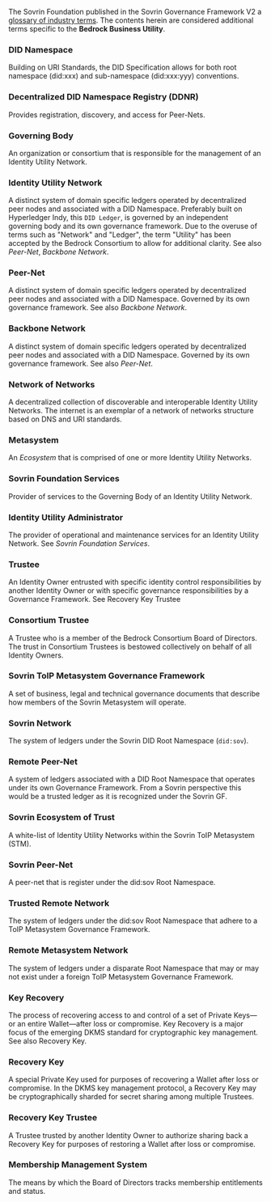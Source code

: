 The Sovrin Foundation published in the Sovrin Governance Framework V2 a [glossary of industry terms](https://docs.google.com/document/d/1gfIz5TT0cNp2kxGMLFXr19x1uoZsruUe_0glHst2fZ8). The contents herein are considered additional terms specific to the **Bedrock Business Utility**.

### DID Namespace

Building on URI Standards, the DID Specification allows for both  root namespace (did:xxx) and sub-namespace (did:xxx:yyy) conventions.

### Decentralized DID Namespace Registry (DDNR)

Provides registration, discovery, and access for Peer-Nets.

### Governing Body

An organization or consortium that is responsible for the management of an Identity Utility Network.

### Identity Utility Network

A distinct system of domain specific ledgers operated by decentralized peer nodes and associated with a DID Namespace.
Preferably built on Hyperledger Indy, this ```DID Ledger```, is governed by an independent governing body and its own governance framework. Due to the overuse of terms such as "Network" and "Ledger", the term "Utility" has been accepted by the Bedrock Consortium to allow for additional clarity. See also *Peer-Net*, *Backbone Network*.

### Peer-Net

A distinct system of domain specific ledgers operated by decentralized peer nodes and associated with a DID Namespace. Governed by its own governance framework. See also *Backbone Network*.

### Backbone Network

A distinct system of domain specific ledgers operated by decentralized peer nodes and associated with a DID Namespace. Governed by its own governance framework. See also *Peer-Net*.

### Network of Networks

A decentralized collection of discoverable and interoperable Identity Utility Networks. The internet is an exemplar of a network of networks structure based on DNS and URI standards.

### Metasystem
An *Ecosystem* that is comprised of one or more Identity Utility Networks.

### Sovrin Foundation Services

Provider of services to the Governing Body of an Identity Utility Network.

### Identity Utility Administrator

The provider of operational and maintenance services for an Identity Utility Network. See *Sovrin Foundation Services*.

### Trustee
An Identity Owner entrusted with specific identity control responsibilities by another Identity Owner or with specific governance responsibilities by a Governance Framework. See Recovery Key Trustee

### Consortium Trustee
A Trustee who is a member of the Bedrock Consortium Board of Directors. The trust in Consortium Trustees is bestowed collectively on behalf of all Identity Owners.

### Sovrin ToIP Metasystem Governance Framework

A set of business, legal and technical governance documents that describe how members of the Sovrin Metasystem will operate.

### Sovrin Network

The system of ledgers under the Sovrin DID Root Namespace (```did:sov```).

### Remote Peer-Net

A system of ledgers associated with a DID Root Namespace that operates under its own Governance Framework. From a Sovrin perspective this would be a trusted ledger as it is recognized under the Sovrin GF.

### Sovrin Ecosystem of Trust

A white-list of Identity Utility Networks within the Sovrin ToIP Metasystem (STM).

### Sovrin Peer-Net

A peer-net that is register under the did:sov Root Namespace.

### Trusted Remote Network

The system of ledgers under the did:sov Root Namespace that adhere to a ToIP Metasystem Governance Framework.

### Remote Metasystem Network

The system of ledgers under a disparate Root Namespace that may or may not exist under a foreign ToIP Metasystem Governance Framework.

### Key Recovery
The process of recovering access to and control of a set of Private Keys—or an entire Wallet—after loss or compromise. Key Recovery is a major focus of the emerging DKMS standard for cryptographic key management. See also Recovery Key.

### Recovery Key
A special Private Key used for purposes of recovering a Wallet after loss or compromise. In the DKMS key management protocol, a Recovery Key may be cryptographically sharded for secret sharing among multiple Trustees.

### Recovery Key Trustee
A Trustee trusted by another Identity Owner to authorize sharing back a Recovery Key for purposes of restoring a Wallet after loss or compromise.

### Membership Management System
The means by which the Board of Directors tracks membership entitlements and status.
